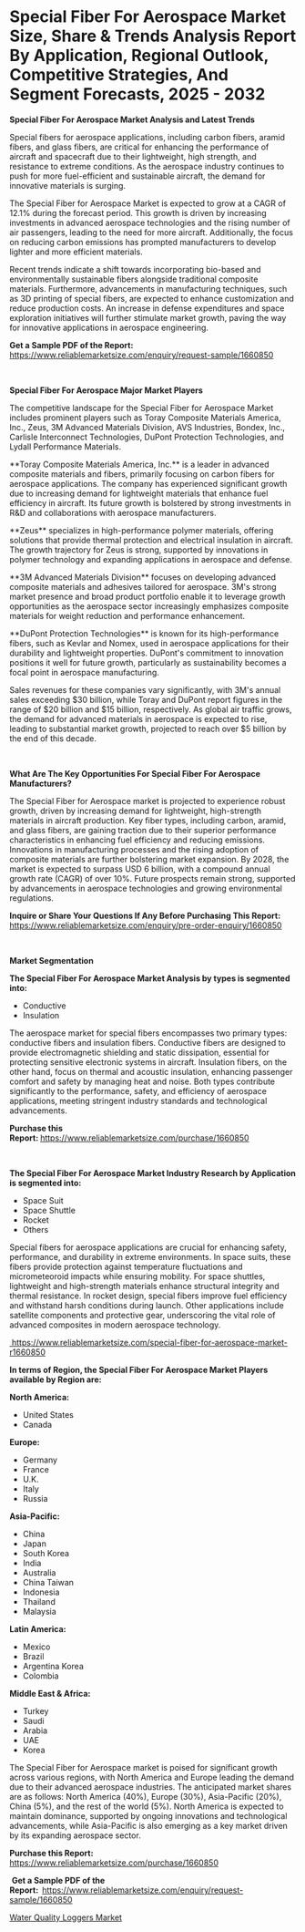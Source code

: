 <p><h1>Special Fiber For Aerospace Market Size, Share & Trends Analysis Report By Application, Regional Outlook, Competitive Strategies, And Segment Forecasts, 2025 - 2032</h1></p><p><strong>Special Fiber For Aerospace Market Analysis and Latest Trends</strong></p>
<p><p>Special fibers for aerospace applications, including carbon fibers, aramid fibers, and glass fibers, are critical for enhancing the performance of aircraft and spacecraft due to their lightweight, high strength, and resistance to extreme conditions. As the aerospace industry continues to push for more fuel-efficient and sustainable aircraft, the demand for innovative materials is surging. </p><p>The Special Fiber for Aerospace Market is expected to grow at a CAGR of 12.1% during the forecast period. This growth is driven by increasing investments in advanced aerospace technologies and the rising number of air passengers, leading to the need for more aircraft. Additionally, the focus on reducing carbon emissions has prompted manufacturers to develop lighter and more efficient materials. </p><p>Recent trends indicate a shift towards incorporating bio-based and environmentally sustainable fibers alongside traditional composite materials. Furthermore, advancements in manufacturing techniques, such as 3D printing of special fibers, are expected to enhance customization and reduce production costs. An increase in defense expenditures and space exploration initiatives will further stimulate market growth, paving the way for innovative applications in aerospace engineering.</p></p>
<p><strong>Get a Sample PDF of the Report:&nbsp;</strong> <a href="https://www.reliablemarketsize.com/enquiry/request-sample/1660850?utm_campaign=1872&utm_medium=2&utm_source=Github&utm_content=ia&utm_term=17012025&utm_id=special-fiber-for-aerospace">https://www.reliablemarketsize.com/enquiry/request-sample/1660850</a></p>
<p>&nbsp;</p>
<p><strong>Special Fiber For Aerospace Major Market Players</strong></p>
<p><p>The competitive landscape for the Special Fiber for Aerospace Market includes prominent players such as Toray Composite Materials America, Inc., Zeus, 3M Advanced Materials Division, AVS Industries, Bondex, Inc., Carlisle Interconnect Technologies, DuPont Protection Technologies, and Lydall Performance Materials.</p><p>**Toray Composite Materials America, Inc.** is a leader in advanced composite materials and fibers, primarily focusing on carbon fibers for aerospace applications. The company has experienced significant growth due to increasing demand for lightweight materials that enhance fuel efficiency in aircraft. Its future growth is bolstered by strong investments in R&D and collaborations with aerospace manufacturers.</p><p>**Zeus** specializes in high-performance polymer materials, offering solutions that provide thermal protection and electrical insulation in aircraft. The growth trajectory for Zeus is strong, supported by innovations in polymer technology and expanding applications in aerospace and defense.</p><p>**3M Advanced Materials Division** focuses on developing advanced composite materials and adhesives tailored for aerospace. 3M's strong market presence and broad product portfolio enable it to leverage growth opportunities as the aerospace sector increasingly emphasizes composite materials for weight reduction and performance enhancement.</p><p>**DuPont Protection Technologies** is known for its high-performance fibers, such as Kevlar and Nomex, used in aerospace applications for their durability and lightweight properties. DuPont's commitment to innovation positions it well for future growth, particularly as sustainability becomes a focal point in aerospace manufacturing.</p><p>Sales revenues for these companies vary significantly, with 3M's annual sales exceeding $30 billion, while Toray and DuPont report figures in the range of $20 billion and $15 billion, respectively. As global air traffic grows, the demand for advanced materials in aerospace is expected to rise, leading to substantial market growth, projected to reach over $5 billion by the end of this decade.</p></p>
<p>&nbsp;</p>
<p><strong>What Are The Key Opportunities For Special Fiber For Aerospace Manufacturers?</strong></p>
<p><p>The Special Fiber for Aerospace market is projected to experience robust growth, driven by increasing demand for lightweight, high-strength materials in aircraft production. Key fiber types, including carbon, aramid, and glass fibers, are gaining traction due to their superior performance characteristics in enhancing fuel efficiency and reducing emissions. Innovations in manufacturing processes and the rising adoption of composite materials are further bolstering market expansion. By 2028, the market is expected to surpass USD 6 billion, with a compound annual growth rate (CAGR) of over 10%. Future prospects remain strong, supported by advancements in aerospace technologies and growing environmental regulations.</p></p>
<p><strong>Inquire or Share Your Questions If Any Before Purchasing This Report:</strong> <a href="https://www.reliablemarketsize.com/enquiry/pre-order-enquiry/1660850?utm_campaign=1872&utm_medium=2&utm_source=Github&utm_content=ia&utm_term=17012025&utm_id=special-fiber-for-aerospace">https://www.reliablemarketsize.com/enquiry/pre-order-enquiry/1660850</a></p>
<p>&nbsp;</p>
<p><strong>Market Segmentation</strong></p>
<p><strong>The Special Fiber For Aerospace Market Analysis by types is segmented into:</strong></p>
<p><ul><li>Conductive</li><li>Insulation</li></ul></p>
<p><p>The aerospace market for special fibers encompasses two primary types: conductive fibers and insulation fibers. Conductive fibers are designed to provide electromagnetic shielding and static dissipation, essential for protecting sensitive electronic systems in aircraft. Insulation fibers, on the other hand, focus on thermal and acoustic insulation, enhancing passenger comfort and safety by managing heat and noise. Both types contribute significantly to the performance, safety, and efficiency of aerospace applications, meeting stringent industry standards and technological advancements.</p></p>
<p><strong>Purchase this Report:&nbsp;</strong><a href="https://www.reliablemarketsize.com/purchase/1660850?utm_campaign=1872&utm_medium=2&utm_source=Github&utm_content=ia&utm_term=17012025&utm_id=special-fiber-for-aerospace">https://www.reliablemarketsize.com/purchase/1660850</a></p>
<p>&nbsp;</p>
<p><strong>The Special Fiber For Aerospace Market Industry Research by Application is segmented into:</strong></p>
<p><ul><li>Space Suit</li><li>Space Shuttle</li><li>Rocket</li><li>Others</li></ul></p>
<p><p>Special fibers for aerospace applications are crucial for enhancing safety, performance, and durability in extreme environments. In space suits, these fibers provide protection against temperature fluctuations and micrometeoroid impacts while ensuring mobility. For space shuttles, lightweight and high-strength materials enhance structural integrity and thermal resistance. In rocket design, special fibers improve fuel efficiency and withstand harsh conditions during launch. Other applications include satellite components and protective gear, underscoring the vital role of advanced composites in modern aerospace technology.</p></p>
<p><a href="https://www.reliablemarketsize.com/special-fiber-for-aerospace-market-r1660850?utm_campaign=1872&utm_medium=2&utm_source=Github&utm_content=ia&utm_term=17012025&utm_id=special-fiber-for-aerospace">&nbsp;https://www.reliablemarketsize.com/special-fiber-for-aerospace-market-r1660850</a></p>
<p><strong>In terms of Region, the Special Fiber For Aerospace Market Players available by Region are:</strong></p>
<p>
    <p> <strong> North America: </strong>
        <ul>
            <li>United States</li>
            <li>Canada</li>
        </ul>
        </p> 
    <p> <strong> Europe: </strong>
        <ul>
            <li>Germany</li>
            <li>France</li>
            <li>U.K.</li>
            <li>Italy</li>
            <li>Russia</li>
        </ul>
        </p> 
    <p> <strong> Asia-Pacific: </strong>
        <ul>
            <li>China</li>
            <li>Japan</li>
            <li>South Korea</li>
            <li>India</li>
            <li>Australia</li>
            <li>China Taiwan</li>
            <li>Indonesia</li>
            <li>Thailand</li>
            <li>Malaysia</li>
        </ul>
        </p> 
    <p> <strong> Latin America: </strong>
        <ul>
            <li>Mexico</li>
            <li>Brazil</li>
            <li>Argentina Korea</li>
            <li>Colombia</li>
        </ul>
        </p> 
    <p> <strong> Middle East & Africa: </strong>
        <ul>
            <li>Turkey</li>
            <li>Saudi</li>
            <li>Arabia</li>
            <li>UAE</li>
            <li>Korea</li>
        </ul>
    </p>
    </p>
<p><p>The Special Fiber for Aerospace market is poised for significant growth across various regions, with North America and Europe leading the demand due to their advanced aerospace industries. The anticipated market shares are as follows: North America (40%), Europe (30%), Asia-Pacific (20%), China (5%), and the rest of the world (5%). North America is expected to maintain dominance, supported by ongoing innovations and technological advancements, while Asia-Pacific is also emerging as a key market driven by its expanding aerospace sector.</p></p>
<p><strong>Purchase this Report: </strong><a href="https://www.reliablemarketsize.com/purchase/1660850?utm_campaign=1872&utm_medium=2&utm_source=Github&utm_content=ia&utm_term=17012025&utm_id=special-fiber-for-aerospace">https://www.reliablemarketsize.com/purchase/1660850</a></p>
<p>&nbsp;<strong>Get a Sample PDF of the Report:&nbsp;&nbsp;</strong><a href="https://www.reliablemarketsize.com/enquiry/request-sample/1660850?utm_campaign=1872&utm_medium=2&utm_source=Github&utm_content=ia&utm_term=17012025&utm_id=special-fiber-for-aerospace">https://www.reliablemarketsize.com/enquiry/request-sample/1660850</a></p>
<p><strong></strong></p>
<p><p><a href="https://github.com/BryceTownsendr/Market-Research-Report-List-7/blob/main/water-quality-loggers-market.md?utm_campaign=1872&utm_medium=2&utm_source=Github&utm_content=ia&utm_term=17012025&utm_id=special-fiber-for-aerospace">Water Quality Loggers Market</a></p></p>